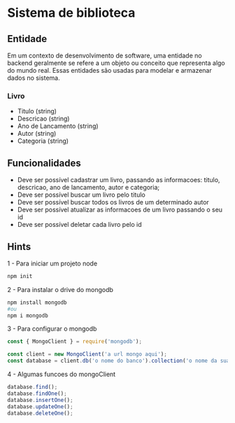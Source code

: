 # Sistema de biblioteca

## Entidade
Em um contexto de desenvolvimento de software, uma entidade no backend geralmente
se refere a um objeto ou conceito que representa algo do mundo real. Essas entidades
são usadas para modelar e armazenar dados no sistema.

### Livro
- Titulo (string)
- Descricao (string)
- Ano de Lancamento (string)
- Autor (string)
- Categoria (string)

## Funcionalidades
- Deve ser possível cadastrar um livro, passando as informacoes: titulo, descricao,
ano de lancamento, autor e categoria;
- Deve ser possível buscar um livro pelo titulo
- Deve ser possível buscar todos os livros de um determinado autor
- Deve ser possível atualizar as informacoes de um livro passando o seu id
- Deve ser possível deletar cada livro pelo id

## Hints
1 - Para iniciar um projeto node
```bash
npm init
```

2 - Para instalar o drive do mongodb
```bash
npm install mongodb
#ou
npm i mongodb
```

3 - Para configurar o mongodb
```js
const { MongoClient } = require('mongodb');

const client = new MongoClient('a url mongo aqui');
const database = client.db('o nome do banco').collection('o nome da sua collection/tabela');
```

4 - Algumas funcoes do mongoClient
```js
database.find();
database.findOne();
database.insertOne();
database.updateOne();
database.deleteOne();
```